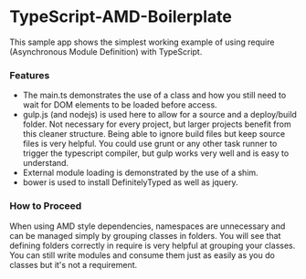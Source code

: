 # TypeScript-AMD-Boilerplate
This sample app shows the simplest working example of using require (Asynchronous Module Definition) with TypeScript.

### Features
- The main.ts demonstrates the use of a class and how you still need to wait for DOM elements to be loaded before access.
- gulp.js (and nodejs) is used here to allow for a source and a deploy/build folder.  Not necessary for every project, but larger projects benefit from this cleaner structure.  Being able to ignore build files but keep source files is very helpful.  You could use grunt or any other task runner to trigger the typescript compiler, but gulp works very well and is easy to understand.
- External module loading is demonstrated by the use of a shim.
- bower is used to install DefinitelyTyped as well as jquery.

### How to Proceed
When using AMD style dependencies, namespaces are unnecessary and can be managed simply by grouping classes in folders.
You will see that defining folders correctly in require is very helpful at grouping your classes.
You can still write modules and consume them just as easily as you do classes but it's not a requirement.
